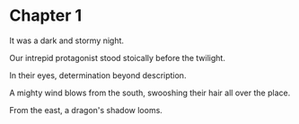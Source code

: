 # Chapter 1

It was a dark and stormy night.

Our intrepid protagonist stood stoically before the twilight.

In their eyes, determination beyond description.

A mighty wind blows from the south, swooshing their hair all over the place.

From the east, a dragon's shadow looms.
